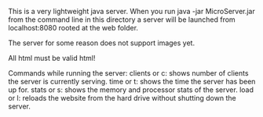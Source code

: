 This is a very lightweight java server. When you run java -jar MicroServer.jar from the command line in this directory a server will be launched from localhost:8080 rooted at the web folder. 

The server for some reason does not support images yet. 

All html must be valid html!

Commands while running the server:
clients or c: shows number of clients the server is currently serving.
time or t: shows the time the server has been up for.
stats or s: shows the memory and processor stats of the server. 
load or l: reloads the website from the hard drive without shutting down the server.
